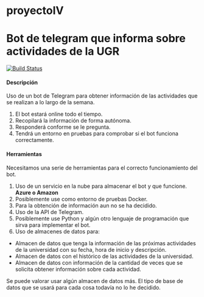 

# proyectoIV

# Bot de telegram que informa sobre actividades de la UGR #
[![Build Status](https://travis-ci.org/Antkk10/BotTelegramInfoActividadesUGR.svg?branch=master)](https://travis-ci.org/Antkk10/BotTelegramInfoActividadesUGR)
#### Descripción ####
Uso de un bot de Telegram para obtener información de las actividades que se realizan a lo largo de la semana.

1. El bot estará online todo el tiempo.
2. Recopilará la información de forma autónoma.
3. Responderá conforme se le pregunta.
4. Tendrá un entorno en pruebas para comprobar si el bot funciona correctamente.

#### Herramientas ####
Necesitamos una serie de herramientas para el correcto funcionamiento del bot.

1. Uso de un servicio en la nube para almacenar el bot y que funcione. **Azure o Amazon**
2. Posiblemente use como entorno de pruebas Docker.
3. Para la obtención de información aun no se ha decidido.
4. Uso de la API de Telegram.
5. Posiblemente use Python y algún otro lenguaje de programación que sirva para implementar el bot.
6. Uso de almacenes de datos para:
  * Almacen de datos que tenga la información de las próximas actividades de la universidad con su fecha, hora de inicio y descripción.
  * Almacen de datos con el histórico de las actividades de la universidad.
  * Almacen de datos con información de la cantidad de veces que se solicita obtener información sobre cada actividad.

Se puede valorar usar algún almacen de datos más.
El tipo de base de datos que se usará para cada cosa todavía no lo he decidido.
